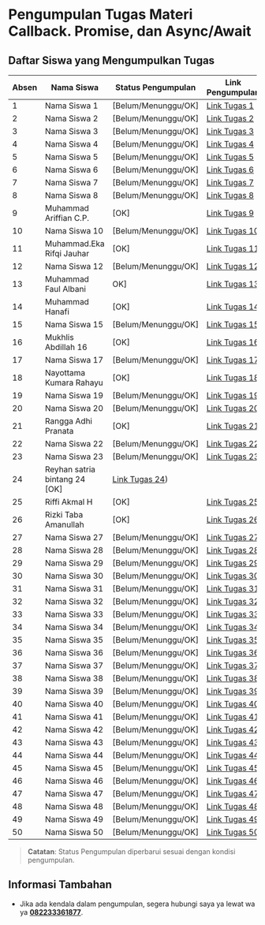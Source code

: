 # Pengumpulan Tugas Materi Callback. Promise, dan Async/Await 

## Daftar Siswa yang Mengumpulkan Tugas

| Absen  | Nama Siswa           | Status Pengumpulan | Link Pengumpulan                |
| --- | -------------------- | ------------------ | ------------------------------- |
| 1   | Nama Siswa 1        | [Belum/Menunggu/OK]| [Link Tugas 1](URL_Tugas_1)    |
| 2   | Nama Siswa 2        | [Belum/Menunggu/OK]| [Link Tugas 2](URL_Tugas_2)    |
| 3   | Nama Siswa 3        | [Belum/Menunggu/OK]| [Link Tugas 3](URL_Tugas_3)    |
| 4   | Nama Siswa 4        | [Belum/Menunggu/OK]| [Link Tugas 4](URL_Tugas_4)    |
| 5   | Nama Siswa 5        | [Belum/Menunggu/OK]| [Link Tugas 5](URL_Tugas_5)    |
| 6   | Nama Siswa 6        | [Belum/Menunggu/OK]| [Link Tugas 6](URL_Tugas_6)    |
| 7   | Nama Siswa 7        | [Belum/Menunggu/OK]| [Link Tugas 7](URL_Tugas_7)    |
| 8   | Nama Siswa 8        | [Belum/Menunggu/OK]| [Link Tugas 8](URL_Tugas_8)    |
| 9   | Muhammad Ariffian C.P.        | [OK]| [Link Tugas 9](https://github.com/fian910/Fetch_Api)    |
| 10  | Nama Siswa 10       | [Belum/Menunggu/OK]| [Link Tugas 10](URL_Tugas_10)  |
| 11  | Muhammad.Eka Rifqi Jauhar       | [OK]| [Link Tugas 11](https://github.com/ekarifqijauhar23/FETCH.API)  |
| 12  | Nama Siswa 12       | [Belum/Menunggu/OK]| [Link Tugas 12](URL_Tugas_12)  |
| 13  | Muhammad Faul Albani       | OK]| [Link Tugas 13]([URL_Tugas_13](https://github.com/Muhammad-faul/fetch-api))  |
| 14  | Muhammad Hanafi       | [OK]| [Link Tugas 14](https://github.com/Yuuichi-Kun/Fetcher)  |
| 15  | Nama Siswa 15       | [Belum/Menunggu/OK]| [Link Tugas 15](URL_Tugas_15)  |
| 16  | Mukhlis Abdillah 16       | [OK]| [Link Tugas 16](https://github.com/mukhlisabdll/fetch_api)  |
| 17  | Nama Siswa 17       | [Belum/Menunggu/OK]| [Link Tugas 17](URL_Tugas_17)  |
| 18  | Nayottama Kumara Rahayu       | [OK]| [Link Tugas 18](https://github.com/Nayottama04/FetchApp)  |
| 19  | Nama Siswa 19       | [Belum/Menunggu/OK]| [Link Tugas 19](URL_Tugas_19)  |
| 20  | Nama Siswa 20       | [Belum/Menunggu/OK]| [Link Tugas 20](URL_Tugas_20)  |
| 21  | Rangga Adhi Pranata       | [OK]| [Link Tugas 21](https://github.com/ranggaappp/asychronous)  |
| 22  | Nama Siswa 22       | [Belum/Menunggu/OK]| [Link Tugas 22](URL_Tugas_22)  |
| 23  | Nama Siswa 23       | [Belum/Menunggu/OK]| [Link Tugas 23](URL_Tugas_23)  |
| 24  | Reyhan satria bintang 24 [OK]| [Link Tugas 24](https://github.com/reyhannnn1502/ui-fit-data))  |
| 25  | Riffi Akmal H       | [OK]| [Link Tugas 25](https://github.com/riffi023/tugas-fetch) |
| 26  | Rizki Taba Amanullah| [OK]| [Link Tugas 26](https://github.com/RizkyTaba/Fetch-Data)  |
| 27  | Nama Siswa 27       | [Belum/Menunggu/OK]| [Link Tugas 27](URL_Tugas_27)  |
| 28  | Nama Siswa 28       | [Belum/Menunggu/OK]| [Link Tugas 28](URL_Tugas_28)  |
| 29  | Nama Siswa 29       | [Belum/Menunggu/OK]| [Link Tugas 29](URL_Tugas_29)  |
| 30  | Nama Siswa 30       | [Belum/Menunggu/OK]| [Link Tugas 30](URL_Tugas_30)  |
| 31  | Nama Siswa 31       | [Belum/Menunggu/OK]| [Link Tugas 31](URL_Tugas_31)  |
| 32  | Nama Siswa 32       | [Belum/Menunggu/OK]| [Link Tugas 32](URL_Tugas_32)  |
| 33  | Nama Siswa 33       | [Belum/Menunggu/OK]| [Link Tugas 33](URL_Tugas_33)  |
| 34  | Nama Siswa 34       | [Belum/Menunggu/OK]| [Link Tugas 34](URL_Tugas_34)  |
| 35  | Nama Siswa 35       | [Belum/Menunggu/OK]| [Link Tugas 35](URL_Tugas_35)  |
| 36  | Nama Siswa 36       | [Belum/Menunggu/OK]| [Link Tugas 36](URL_Tugas_36)  |
| 37  | Nama Siswa 37       | [Belum/Menunggu/OK]| [Link Tugas 37](URL_Tugas_37)  |
| 38  | Nama Siswa 38       | [Belum/Menunggu/OK]| [Link Tugas 38](URL_Tugas_38)  |
| 39  | Nama Siswa 39       | [Belum/Menunggu/OK]| [Link Tugas 39](URL_Tugas_39)  |
| 40  | Nama Siswa 40       | [Belum/Menunggu/OK]| [Link Tugas 40](URL_Tugas_40)  |
| 41  | Nama Siswa 41       | [Belum/Menunggu/OK]| [Link Tugas 41](URL_Tugas_41)  |
| 42  | Nama Siswa 42       | [Belum/Menunggu/OK]| [Link Tugas 42](URL_Tugas_42)  |
| 43  | Nama Siswa 43       | [Belum/Menunggu/OK]| [Link Tugas 43](URL_Tugas_43)  |
| 44  | Nama Siswa 44       | [Belum/Menunggu/OK]| [Link Tugas 44](URL_Tugas_44)  |
| 45  | Nama Siswa 45       | [Belum/Menunggu/OK]| [Link Tugas 45](URL_Tugas_45)  |
| 46  | Nama Siswa 46       | [Belum/Menunggu/OK]| [Link Tugas 46](URL_Tugas_46)  |
| 47  | Nama Siswa 47       | [Belum/Menunggu/OK]| [Link Tugas 47](URL_Tugas_47)  |
| 48  | Nama Siswa 48       | [Belum/Menunggu/OK]| [Link Tugas 48](URL_Tugas_48)  |
| 49  | Nama Siswa 49       | [Belum/Menunggu/OK]| [Link Tugas 49](URL_Tugas_49)  |
| 50  | Nama Siswa 50       | [Belum/Menunggu/OK]| [Link Tugas 50](URL_Tugas_50)  |

> **Catatan**: Status Pengumpulan diperbarui sesuai dengan kondisi pengumpulan.

## Informasi Tambahan
- Jika ada kendala dalam pengumpulan, segera hubungi saya ya lewat wa ya **[082233361877](https://wa.me/6282233361877)**.
